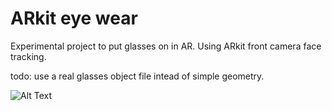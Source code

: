 #  ARkit eye wear


Experimental project to put glasses on in AR. Using ARkit front camera face tracking.


todo: use a real glasses object file intead of simple geometry. 

![Alt Text](./VideoToGif.gif)
